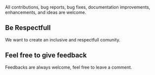 All contributions, bug reports, bug fixes, documentation improvements, enhancements, and ideas are welcome.
## Be Respectfull
We want to create an inclusive and respectfull comunity.

## Feel free to give feedback
Feedbacks are always welcome, feel free to leave a comment.
